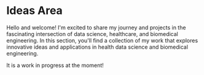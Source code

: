# Ideas Area

Hello and welcome! I'm excited to share my journey and projects in the fascinating intersection of data science, healthcare, and biomedical engineering. In this section, you'll find a collection of my work that explores innovative ideas and applications in health data science and biomedical engineering.&#x20;

It is a work in progress at the moment!
